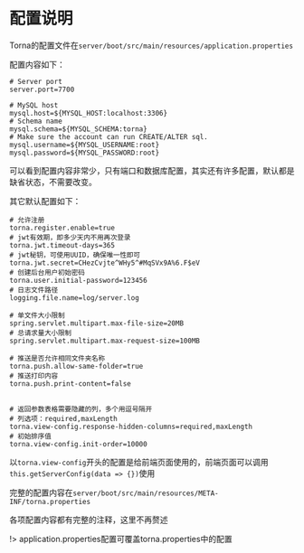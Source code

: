 # 配置说明

Torna的配置文件在`server/boot/src/main/resources/application.properties`

配置内容如下：

```properties
# Server port
server.port=7700

# MySQL host
mysql.host=${MYSQL_HOST:localhost:3306}
# Schema name
mysql.schema=${MYSQL_SCHEMA:torna}
# Make sure the account can run CREATE/ALTER sql.
mysql.username=${MYSQL_USERNAME:root}
mysql.password=${MYSQL_PASSWORD:root}
```

可以看到配置内容非常少，只有端口和数据库配置，其实还有许多配置，默认都是缺省状态，不需要改变。

其它默认配置如下：

```properties
# 允许注册
torna.register.enable=true
# jwt有效期，即多少天内不用再次登录
torna.jwt.timeout-days=365
# jwt秘钥，可使用UUID，确保唯一性即可
torna.jwt.secret=CHezCvjte^WHy5^#MqSVx9A%6.F$eV
# 创建后台用户初始密码
torna.user.initial-password=123456
# 日志文件路径
logging.file.name=log/server.log

# 单文件大小限制
spring.servlet.multipart.max-file-size=20MB
# 总请求量大小限制
spring.servlet.multipart.max-request-size=100MB

# 推送是否允许相同文件夹名称
torna.push.allow-same-folder=true
# 推送打印内容
torna.push.print-content=false


# 返回参数表格需要隐藏的列，多个用逗号隔开
# 列选项：required,maxLength
torna.view-config.response-hidden-columns=required,maxLength
# 初始排序值
torna.view-config.init-order=10000
```

以`torna.view-config`开头的配置是给前端页面使用的，前端页面可以调用`this.getServerConfig(data => {})`使用

完整的配置内容在`server/boot/src/main/resources/META-INF/torna.properties`

各项配置内容都有完整的注释，这里不再赘述



!> application.properties配置可覆盖torna.properties中的配置